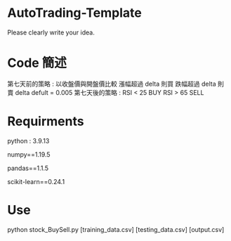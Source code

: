 # AutoTrading-Template

Please clearly write your idea.
# Code 簡述
第七天前的策略 :
以收盤價與開盤價比較
漲幅超過 delta 則買
跌幅超過 delta 則賣
delta defult = 0.005
第七天後的策略 :
RSI < 25 BUY
RSI > 65 SELL
# Requirments
python : 3.9.13

numpy==1.19.5

pandas==1.1.5

scikit-learn==0.24.1

# Use
python stock_BuySell.py [training_data.csv] [testing_data.csv] [output.csv]

